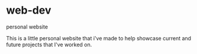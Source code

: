 # web-dev
personal website 


This is a little personal website that i've made to help showcase current and future projects that I've worked on.
